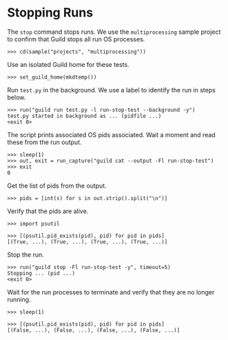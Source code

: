 # Stopping Runs

The `stop` command stops runs. We use the `multiprocessing` sample
project to confirm that Guild stops all run OS processes.

    >>> cd(sample("projects", "multiprocessing"))

Use an isolated Guild home for these tests.

    >>> set_guild_home(mkdtemp())

Run `test.py` in the background. We use a label to identify the run in
steps below.

    >>> run("guild run test.py -l run-stop-test --background -y")
    test.py started in background as ... (pidfile ...)
    <exit 0>

The script prints associated OS pids associated. Wait a moment and
read these from the run output.

    >>> sleep(1)
    >>> out, exit = run_capture("guild cat --output -Fl run-stop-test")
    >>> exit
    0

Get the list of pids from the output.

    >>> pids = [int(s) for s in out.strip().split("\n")]

Verify that the pids are alive.

    >>> import psutil

    >>> [(psutil.pid_exists(pid), pid) for pid in pids]
    [(True, ...), (True, ...), (True, ...), (True, ...)]

Stop the run.

    >>> run("guild stop -Fl run-stop-test -y", timeout=5)
    Stopping ... (pid ...)
    <exit 0>

Wait for the run processes to terminate and verify that they are no
longer running.

    >>> sleep(1)

    >>> [(psutil.pid_exists(pid), pid) for pid in pids]
    [(False, ...), (False, ...), (False, ...), (False, ...)]
